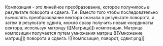 Композиция - это линейное преобразование, которое получилось в результате поворота и сдвига. Т.е. Вместо того чтобы последовательно вычислять преобразование вектора сначала в результате поворота, а затем в результате сдвига, можно сразу получить новые координаты вектора, используя матрицу ([[Матрица]]) композиции.
Матрица композиции получается путем умножения матриц ([[Умножение матриц]]) поворота и сдвига.
![[Композиция, поворот, сдвиг.png]]